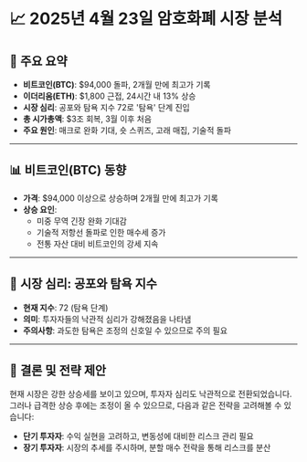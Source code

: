 
# 📈 2025년 4월 23일 암호화폐 시장 분석

## 📰 주요 요약

- **비트코인(BTC)**: $94,000 돌파, 2개월 만에 최고가 기록  
- **이더리움(ETH)**: $1,800 근접, 24시간 내 13% 상승  
- **시장 심리**: 공포와 탐욕 지수 72로 '탐욕' 단계 진입  
- **총 시가총액**: $3조 회복, 3월 이후 처음  
- **주요 원인**: 매크로 완화 기대, 숏 스퀴즈, 고래 매집, 기술적 돌파

---

## 📊 비트코인(BTC) 동향

- **가격**: $94,000 이상으로 상승하며 2개월 만에 최고가 기록  
- **상승 요인**:
  - 미중 무역 긴장 완화 기대감  
  - 기술적 저항선 돌파로 인한 매수세 증가  
  - 전통 자산 대비 비트코인의 강세 지속  

---

## 🧠 시장 심리: 공포와 탐욕 지수

- **현재 지수**: 72 (탐욕 단계)  
- **의미**: 투자자들의 낙관적 심리가 강해졌음을 나타냄  
- **주의사항**: 과도한 탐욕은 조정의 신호일 수 있으므로 주의 필요  

---

## 📌 결론 및 전략 제안

현재 시장은 강한 상승세를 보이고 있으며, 투자자 심리도 낙관적으로 전환되었습니다. 그러나 급격한 상승 후에는 조정이 올 수 있으므로, 다음과 같은 전략을 고려해볼 수 있습니다:

- **단기 투자자**: 수익 실현을 고려하고, 변동성에 대비한 리스크 관리 필요  
- **장기 투자자**: 시장의 추세를 주시하며, 분할 매수 전략을 통해 리스크를 분산  
